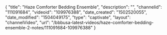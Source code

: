 {
    "title": "Haze Comforter Bedding Ensemble",
    "description": "",
    "channelid": "111091684",
    "videoid": "109976388",
    "date_created": "1502520055",
    "date_modified": "1504049175",
    "type": "captivate",
    "layout": "channelVideo",
    "url": "\/bbbusa-latest-videos\/haze-comforter-bedding-ensemble-2-notes\/111091684-109976388"
}
